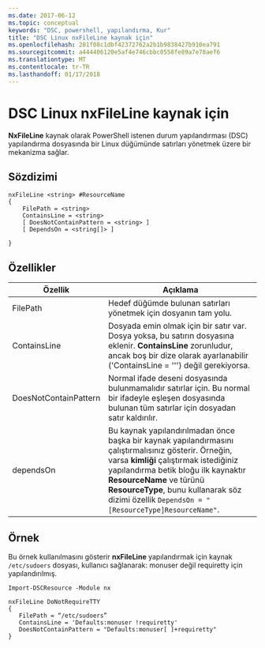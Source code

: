 ```yaml
---
ms.date: 2017-06-12
ms.topic: conceptual
keywords: "DSC, powershell, yapılandırma, Kur"
title: "DSC Linux nxFileLine kaynak için"
ms.openlocfilehash: 281f08c1dbf42372762a2b1b9838427b910ea791
ms.sourcegitcommit: a444406120e5af4e746cbbc0558fe89a7e78aef6
ms.translationtype: MT
ms.contentlocale: tr-TR
ms.lasthandoff: 01/17/2018
---
```

# <a name="dsc-for-linux-nxfileline-resource"></a>DSC Linux nxFileLine kaynak için

**NxFileLine** kaynak olarak PowerShell istenen durum yapılandırması (DSC) yapılandırma dosyasında bir Linux düğümünde satırları yönetmek üzere bir mekanizma sağlar.

## <a name="syntax"></a>Sözdizimi

```
nxFileLine <string> #ResourceName
{
    FilePath = <string>
    ContainsLine = <string>
    [ DoesNotContainPattern = <string> ]
    [ DependsOn = <string[]> ]

}
```

## <a name="properties"></a>Özellikler

|  Özellik |  Açıklama | 
|---|---|
| FilePath| Hedef düğümde bulunan satırları yönetmek için dosyanın tam yolu.| 
| ContainsLine| Dosyada emin olmak için bir satır var. Dosya yoksa, bu satırın dosyasına eklenir. **ContainsLine** zorunludur, ancak boş bir dize olarak ayarlanabilir ('ContainsLine = ''') değil gerekiyorsa.| 
| DoesNotContainPattern| Normal ifade deseni dosyasında bulunmamalıdır satırlar için. Bu normal bir ifadeyle eşleşen dosyasında bulunan tüm satırlar için dosyadan satır kaldırılır.| 
| dependsOn | Bu kaynak yapılandırılmadan önce başka bir kaynak yapılandırmasını çalıştırmalısınız gösterir. Örneğin, varsa **kimliği** çalıştırmak istediğiniz yapılandırma betik bloğu ilk kaynaktır **ResourceName** ve türünü **ResourceType**, bunu kullanarak söz dizimi özellik `DependsOn = "[ResourceType]ResourceName"`.| 

## <a name="example"></a>Örnek

Bu örnek kullanılmasını gösterir **nxFileLine** yapılandırmak için kaynak `/etc/sudoers` dosyası, kullanıcı sağlanarak: monuser değil requiretty için yapılandırılmış.

```
Import-DSCResource -Module nx 

nxFileLine DoNotRequireTTY
{
   FilePath = “/etc/sudoers”
   ContainsLine = 'Defaults:monuser !requiretty'
   DoesNotContainPattern = "Defaults:monuser[ ]+requiretty"
} 
```

